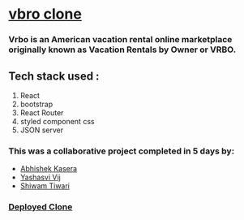 # [vbro clone](https://www.vrbo.com/)
### Vrbo is an American vacation rental online marketplace originally known as Vacation Rentals by Owner or VRBO.
## Tech stack used :
1. React
2. bootstrap
3. React Router
4. styled component css
5. JSON server

### This was a collaborative project completed in 5 days by:
- [Abhishek Kasera](https://github.com/AbhishekKasera7696) 
- [Yashasvi Vij](https://github.com/yashasvij-19)
- [Shiwam Tiwari](https://github.com/shiwam-C114)

### [Deployed Clone](https://frabjous-creponne-951603.netlify.app)
